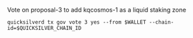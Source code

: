 Vote on proposal-3 to add kqcosmos-1 as a liquid staking zone
```
quicksilverd tx gov vote 3 yes --from $WALLET --chain-id=$QUICKSILVER_CHAIN_ID
```
